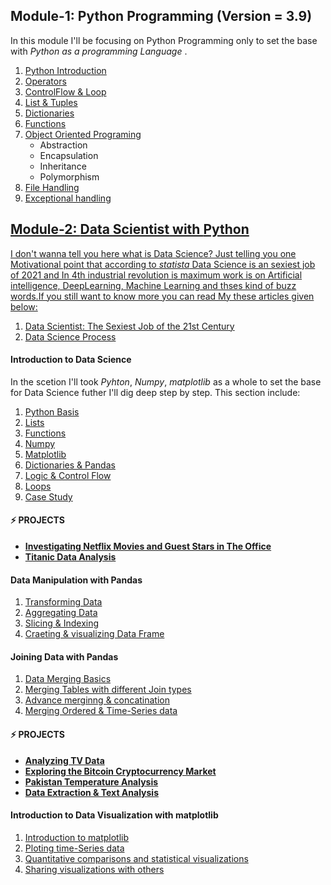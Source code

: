 <!--<img src= "https://github.com/qasim1020/Data-Science-Porfolio/blob/main/images/portfolio.png" width=800 height=400 align="center"> -->

## Module-1: Python Programming (Version = 3.9)
In this module I'll be focusing on Python Programming only to set the base with <em>Python as a programming Language</em> .
<ol>
<li><a href="https://github.com/qasim1020/DataScientist_PortfolioProjects/tree/main/01%20Introduction%20to%20python/Day1%20python_introduction">Python Introduction</a></li>
<li><a href = "https://github.com/qasim1020/DataScientist_PortfolioProjects/tree/main/01%20Introduction%20to%20python/Day2%20operators">Operators</a></li>
<li><a href = "https://github.com/qasim1020/DataScientist_PortfolioProjects/tree/main/01%20Introduction%20to%20python/Day3%20control_flow%20%26%20loops">ControlFlow & Loop</a></li>
<li><a href = "https://github.com/qasim1020/DataScientist_PortfolioProjects/tree/main/01%20Introduction%20to%20python/Day4%20list%20%26%20tuples">List & Tuples</a></li>
<li><a href = "https://github.com/qasim1020/DataScientist_PortfolioProjects/tree/main/01%20Introduction%20to%20python/Day5%20dictionaries">Dictionaries</a></li>
<li><a href = "https://github.com/qasim1020/DataScientist_PortfolioProjects/tree/main/01%20Introduction%20to%20python/Day6%20functions">Functions</a></li>
<li><a href = "https://github.com/qasim1020/DataScientist_PortfolioProjects/tree/main/01%20Introduction%20to%20python/Day7%20OOP">Object Oriented Programing</a>
     <ul>
        <li>Abstraction</li>
        <li>Encapsulation</li>
        <li>Inheritance</li>
        <li>Polymorphism</li>
    </ul></li>
  <li><a href = "">File Handling</li>
  <li><a href = "">Exceptional handling</i> 
</ol>

## Module-2: <strong>Data Scientist</strong> with <strong>Python</strong>
I don't wanna tell you here what is Data Science? Just telling you one Motivational point that according to <em>statista</em> Data Science is an sexiest job of 2021 and In 4th industrial revolution is maximum work is on Artificial intelligence, DeepLearning, Machine Learning and thses kind of buzz words.If you still want to know more you can read My these articles given below:
 <ol>
 <li><a href= "https://qasim1020.medium.com/data-scientist-the-sexiest-job-of-the-21st-century-9b81b680d54a">Data Scientist: The Sexiest Job of the 21st Century</a></li>
 <li><a href= "https://qasim1020.medium.com/data-science-process-386cca0e70e">Data Science Process</a></li>  
 </ol>
 
<h4> Introduction to Data Science </h4>
In the scetion I'll took <em>Pyhton</em>, <em>Numpy</em>, <em>matplotlib</em> as a whole to set the base for Data Science futher I'll dig deep step by step. This section include:
 <ol>
 <li><a href= "https://github.com/qasim1020/DataScientist_PortfolioProjects/blob/main/02%20Introduction%20to%20Data%20Science/Part-1/class1_python%20Basis.ipynb">Python Basis</a></li>
 <li><a href= "https://github.com/qasim1020/DataScientist_PortfolioProjects/blob/main/02%20Introduction%20to%20Data%20Science/Part-1/class2_python%20list.ipynb">Lists</a></li> 
 <li><a href= "https://github.com/qasim1020/DataScientist_PortfolioProjects/blob/main/02%20Introduction%20to%20Data%20Science/Part-1/class3_funtions.ipynb">Functions</a></li>  
 <li><a href= "https://github.com/qasim1020/DataScientist_PortfolioProjects/blob/main/02%20Introduction%20to%20Data%20Science/Part-1/class4_Numpy.ipynb">Numpy</a></li> 
 <li><a href= "https://github.com/qasim1020/DataScientist_PortfolioProjects/blob/main/02%20Introduction%20to%20Data%20Science/Part-2/class1_matplotlib.ipynb">Matplotlib</a></li>
 <li><a href= "https://github.com/qasim1020/DataScientist_PortfolioProjects/blob/main/02%20Introduction%20to%20Data%20Science/Part-2/class2_dictionaries%20%26%20pandas.ipynb">Dictionaries & Pandas</a></li>
 <li><a href= "https://github.com/qasim1020/DataScientist_PortfolioProjects/blob/main/02%20Introduction%20to%20Data%20Science/Part-2/class3_logic%2C%20control-flow%20and%20filtering.ipynb">Logic & Control Flow</a></li>
 <li><a href= "https://github.com/qasim1020/DataScientist_PortfolioProjects/blob/main/02%20Introduction%20to%20Data%20Science/Part-2/class4_loops.ipynb">Loops</a></li>
 <li><a href= "https://github.com/qasim1020/DataScientist_PortfolioProjects/blob/main/02%20Introduction%20to%20Data%20Science/Part-2/class5_Case%20Study%20(Hacker%20Statistics).ipynb">Case Study</a></li>
 </ol>
 
   <h4>⚡️ PROJECTS</h4>
 <ul>
      <li><a href=""><strong>Investigating Netflix Movies and Guest Stars in The Office</strong></a></li>
      <li><a href="https://github.com/qasim1020/DataScientist_PortfolioProjects/blob/main/02%20Introduction%20to%20Data%20Science/Projects/Titanic/titanic%20dataset.ipynb"><strong>Titanic Data Analysis</strong></a></li>
  </ul>
  
 <h4>Data Manipulation with Pandas</h4>
 <ol>
     <li><a href="https://github.com/qasim1020/DataScientist_PortfolioProjects/blob/main/03%20Data%20Manipulation%20with%20pandas/01%20pandas%20intro/pandas_class1.ipynb">Transforming Data</a></li>
     <li><a href="https://github.com/qasim1020/DataScientist_PortfolioProjects/blob/main/03%20Data%20Manipulation%20with%20pandas/01%20pandas%20intro/Pandas_class2.ipynb">Aggregating Data</a></li>
     <li><a href="https://github.com/qasim1020/DataScientist_PortfolioProjects/blob/main/03%20Data%20Manipulation%20with%20pandas/01%20pandas%20intro/pandas_class3.ipynb">Slicing & Indexing</a></li>
     <li><a href="https://github.com/qasim1020/DataScientist_PortfolioProjects/blob/main/03%20Data%20Manipulation%20with%20pandas/01%20pandas%20intro/pandas_class4.ipynb">Craeting & visualizing Data Frame</a></li>
 </ol> 
 <h4>Joining Data with Pandas</h4>
 <ol>
      <li><a href="https://github.com/qasim1020/DataScientist_PortfolioProjects/blob/main/03%20Data%20Manipulation%20with%20pandas/02%20joining%20data%20with%20pandas/join_pandas_class1.ipynb">Data Merging Basics</a></li>
      <li><a href="https://github.com/qasim1020/DataScientist_PortfolioProjects/blob/main/03%20Data%20Manipulation%20with%20pandas/02%20joining%20data%20with%20pandas/join_pandas_class2.ipynb">Merging Tables with different Join types</a></li>
      <li><a href="https://github.com/qasim1020/DataScientist_PortfolioProjects/blob/main/03%20Data%20Manipulation%20with%20pandas/02%20joining%20data%20with%20pandas/join_pandas_class3.ipynb">Advance merginng & concatination</a></li>
      <li><a href="https://github.com/qasim1020/DataScientist_PortfolioProjects/blob/main/03%20Data%20Manipulation%20with%20pandas/02%20joining%20data%20with%20pandas/join_pandas_class4.ipynb">Merging Ordered & Time-Series data</a></li>
  </ol>
  
  <h4>⚡️ PROJECTS</h4>
 <ul>
      <li><a href="https://github.com/qasim1020/DataScientist_PortfolioProjects/tree/main/03%20Data%20Manipulation%20with%20pandas/projects/Analyzing%20TV%20Data"><strong>Analyzing TV Data</strong></a></li>
      <li><a href="https://github.com/qasim1020/DataScientist_PortfolioProjects/tree/main/03%20Data%20Manipulation%20with%20pandas/projects/Exploring%20the%20Bitcoin%20Cryptocurrency%20Market"><strong>Exploring the Bitcoin Cryptocurrency Market</strong></a></li>
      <li><a href="https://github.com/qasim1020/DataScientist_PortfolioProjects/tree/main/03%20Data%20Manipulation%20with%20pandas/projects/Pakistan%20Temperature%20Analysis"><strong>Pakistan Temperature Analysis</strong></a></li>
      <li><a href="https://github.com/qasim1020/text_analysis"><strong>Data Extraction & Text Analysis</strong></a></li>
  </ul>
 
 <h4>Introduction to Data Visualization with matplotlib</h4>
 <ol>
     <li><a href="https://github.com/qasim1020/DataScientist_PortfolioProjects/blob/main/04%20Introduction%20to%20Data%20Visualization%20with%20Matplotlib/calss2_plotting%20time%20series.ipynb">Introduction to matplotlib</a></li>
     <li><a href="https://github.com/qasim1020/DataScientist_PortfolioProjects/blob/main/04%20Introduction%20to%20Data%20Visualization%20with%20Matplotlib/calss2_plotting%20time%20series.ipynb">Ploting time-Series data</a></li>
     <li><a href="https://github.com/qasim1020/DataScientist_PortfolioProjects/blob/main/04%20Introduction%20to%20Data%20Visualization%20with%20Matplotlib/class3_quantitative%20comparisons.ipynb">Quantitative comparisons and statistical visualizations</a></li>
     <li><a href="https://github.com/qasim1020/DataScientist_PortfolioProjects/blob/main/04%20Introduction%20to%20Data%20Visualization%20with%20Matplotlib/class4_prepare%20for%20share.ipynb">Sharing visualizations with others</a></li>
 </ol> 
 <!--
 ## Module-4: <strong>Web Visualization</strong> 
 -->

